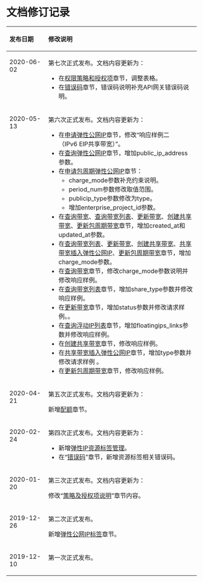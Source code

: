 # 文档修订记录<a name="eip_api07_0000"></a>

<a name="table122874031718"></a>
<table><thead align="left"><tr id="row7287508178"><th class="cellrowborder" valign="top" width="20.45%" id="mcps1.1.3.1.1"><p id="p1428750181712"><a name="p1428750181712"></a><a name="p1428750181712"></a><strong id="b142871902175"><a name="b142871902175"></a><a name="b142871902175"></a>发布日期</strong></p>
</th>
<th class="cellrowborder" valign="top" width="79.55%" id="mcps1.1.3.1.2"><p id="p0287809174"><a name="p0287809174"></a><a name="p0287809174"></a><strong id="b12874019172"><a name="b12874019172"></a><a name="b12874019172"></a>修改说明</strong></p>
</th>
</tr>
</thead>
<tbody><tr id="row94438505918"><td class="cellrowborder" valign="top" width="20.45%" headers="mcps1.1.3.1.1 "><p id="p1475514511696"><a name="p1475514511696"></a><a name="p1475514511696"></a>2020-06-02</p>
</td>
<td class="cellrowborder" valign="top" width="79.55%" headers="mcps1.1.3.1.2 "><p id="p175510516911"><a name="p175510516911"></a><a name="p175510516911"></a>第七次正式发布。文档内容更新为：</p>
<a name="ul7755125117910"></a><a name="ul7755125117910"></a><ul id="ul7755125117910"><li>在<a href="权限策略和授权项.md">权限策略和授权项</a>章节，调整表格。</li><li>在<a href="错误码.md">错误码</a>章节，错误码说明补充API网关错误码说明。</li></ul>
</td>
</tr>
<tr id="row1728312816213"><td class="cellrowborder" valign="top" width="20.45%" headers="mcps1.1.3.1.1 "><p id="p228514281824"><a name="p228514281824"></a><a name="p228514281824"></a>2020-05-13</p>
</td>
<td class="cellrowborder" valign="top" width="79.55%" headers="mcps1.1.3.1.2 "><p id="p1628552814214"><a name="p1628552814214"></a><a name="p1628552814214"></a>第六次正式发布。文档内容更新为：</p>
<a name="ul16889432025"></a><a name="ul16889432025"></a><ul id="ul16889432025"><li>在<a href="申请弹性公网IP.md">申请弹性公网IP</a>章节，修改“响应样例二（IPv6&nbsp;EIP共享带宽）”。</li><li>在<a href="查询弹性公网IP.md">查询弹性公网IP</a>章节，增加public_ip_address参数。</li><li>在<a href="申请包周期弹性公网IP.md">申请包周期弹性公网IP</a>章节：<a name="ul1135171510305"></a><a name="ul1135171510305"></a><ul id="ul1135171510305"><li>charge_mode参数补充约束说明。</li><li>period_num参数修改取值范围。</li><li>publicip_type参数修改为type。</li><li>增加enterprise_project_id参数。</li></ul>
</li><li>在<a href="查询带宽.md">查询带宽</a>、<a href="查询带宽列表.md">查询带宽列表</a>、<a href="更新带宽.md">更新带宽</a>、<a href="创建共享带宽.md">创建共享带宽</a>、<a href="更新包周期带宽.md">更新包周期带宽</a>章节，增加created_at和updated_at参数。</li><li>在<a href="查询带宽列表.md">查询带宽列表</a>、<a href="更新带宽.md">更新带宽</a>、<a href="创建共享带宽.md">创建共享带宽</a>、<a href="共享带宽插入弹性公网IP.md">共享带宽插入弹性公网IP</a>、<a href="更新包周期带宽.md">更新包周期带宽</a>章节，增加charge_mode参数。</li><li>在<a href="查询带宽.md">查询带宽</a>章节，修改charge_mode参数说明并修改响应样例。</li><li>在<a href="查询带宽列表.md">查询带宽列表</a>章节，增加share_type参数并修改响应样例。</li><li>在<a href="更新带宽.md">更新带宽</a>章节，增加status参数并修改请求样例。。</li><li>在<a href="查询浮动IP列表.md">查询浮动IP列表</a>章节，增加floatingips_links参数并修改响应样例。</li><li>在<a href="创建共享带宽.md">创建共享带宽</a>章节，修改响应样例。</li><li>在<a href="共享带宽插入弹性公网IP.md">共享带宽插入弹性公网IP</a>章节，增加type参数并修改请求样例 。</li><li>在<a href="更新包周期带宽.md">更新包周期带宽</a>章节，修改响应样例。</li></ul>
</td>
</tr>
<tr id="row51613474120"><td class="cellrowborder" valign="top" width="20.45%" headers="mcps1.1.3.1.1 "><p id="p123714514410"><a name="p123714514410"></a><a name="p123714514410"></a>2020-04-21</p>
</td>
<td class="cellrowborder" valign="top" width="79.55%" headers="mcps1.1.3.1.2 "><p id="p337195184112"><a name="p337195184112"></a><a name="p337195184112"></a>第五次正式发布。文档内容更新为：</p>
<p id="p03710554117"><a name="p03710554117"></a><a name="p03710554117"></a>新增<a href="配额.md">配额</a>章节。</p>
</td>
</tr>
<tr id="row615335518466"><td class="cellrowborder" valign="top" width="20.45%" headers="mcps1.1.3.1.1 "><p id="p143112264488"><a name="p143112264488"></a><a name="p143112264488"></a>2020-02-24</p>
</td>
<td class="cellrowborder" valign="top" width="79.55%" headers="mcps1.1.3.1.2 "><p id="p483717491484"><a name="p483717491484"></a><a name="p483717491484"></a>第四次正式发布。文档内容更新为：</p>
<a name="ul99961135116"></a><a name="ul99961135116"></a><ul id="ul99961135116"><li>新增<a href="弹性IP资源标签管理.md">弹性IP资源标签管理</a>。</li><li>在“<a href="错误码.md">错误码</a>”章节，新增资源标签相关错误码。</li></ul>
</td>
</tr>
<tr id="row214213215114"><td class="cellrowborder" valign="top" width="20.45%" headers="mcps1.1.3.1.1 "><p id="p17636195921412"><a name="p17636195921412"></a><a name="p17636195921412"></a>2020-01-20</p>
</td>
<td class="cellrowborder" valign="top" width="79.55%" headers="mcps1.1.3.1.2 "><p id="p0636165916143"><a name="p0636165916143"></a><a name="p0636165916143"></a>第三次正式发布。文档内容更新为：</p>
<p id="p138056536152"><a name="p138056536152"></a><a name="p138056536152"></a>修改“<a href="策略及授权项说明.md">策略及授权项说明</a>”章节内容。</p>
</td>
</tr>
<tr id="row103110192427"><td class="cellrowborder" valign="top" width="20.45%" headers="mcps1.1.3.1.1 "><p id="p17321719114220"><a name="p17321719114220"></a><a name="p17321719114220"></a>2019-12-26</p>
</td>
<td class="cellrowborder" valign="top" width="79.55%" headers="mcps1.1.3.1.2 "><p id="p25741930184219"><a name="p25741930184219"></a><a name="p25741930184219"></a>第二次正式发布。</p>
<p id="p1219281504312"><a name="p1219281504312"></a><a name="p1219281504312"></a>新增<a href="弹性公网IP标签.md">弹性公网IP标签</a>章节。</p>
</td>
</tr>
<tr id="row1628710016171"><td class="cellrowborder" valign="top" width="20.45%" headers="mcps1.1.3.1.1 "><p id="p182873011172"><a name="p182873011172"></a><a name="p182873011172"></a>2019-12-10</p>
</td>
<td class="cellrowborder" valign="top" width="79.55%" headers="mcps1.1.3.1.2 "><p id="p1028718011716"><a name="p1028718011716"></a><a name="p1028718011716"></a>第一次正式发布。</p>
</td>
</tr>
</tbody>
</table>

